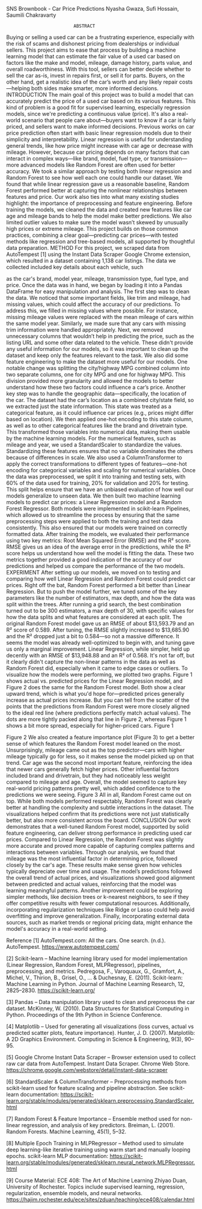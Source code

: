 SNS Brownbook - Car Price Predictions
Nyasha Gwaza, Sufi Hossain, Saumili Chakravarty


                             ABSTRACT
Buying or selling a used car can be a frustrating experience, especially with the risk of scams and dishonest pricing from dealerships or individual sellers. This project aims to ease that process by building a machine learning model that can estimate the fair value of a used car based on factors like the make and model, mileage, damage history, parts value, and overall roadworthiness. With this tool, sellers can better decide whether to sell the car as-is, invest in repairs first, or sell it for parts. Buyers, on the other hand, get a realistic idea of the car’s worth and any likely repair costs—helping both sides make smarter, more informed decisions.
                          INTRODUCTION 
The main goal of this project was to build a model that can accurately predict the price of a used car based on its various features. This kind of problem is a good fit for supervised learning, especially regression models, since we're predicting a continuous value (price). It's also a real-world scenario that people care about—buyers want to know if a car is fairly priced, and sellers want to make informed decisions.
Previous works on car price prediction often start with basic linear regression models due to their simplicity and interpretability. Linear regression is useful for understanding general trends, like how price might increase with car age or decrease with mileage. However, because car pricing depends on many factors that can interact in complex ways—like brand, model, fuel type, or transmission—more advanced models like Random Forest are often used for better accuracy.
We took a similar approach by testing both linear regression and Random Forest to see how well each one could handle our dataset. We found that while linear regression gave us a reasonable baseline, Random Forest performed better at capturing the nonlinear relationships between features and price. Our work also ties into what many existing studies highlight: the importance of preprocessing and feature engineering. Before training the models, we cleaned the data and created new features like car age and mileage bands to help the model make better predictions. We also limited outlier values to make sure the model wasn’t skewed by unusually high prices or extreme mileage.
This project builds on those common practices, combining a clear goal—predicting car prices—with tested methods like regression and tree-based models, all supported by thoughtful data preparation.
                               METHOD
For this project, we scraped data from AutoTempest [1] using the Instant Data Scraper Google Chrome extension, which resulted in a dataset containing 1,138 car listings. The data we collected included key details about each vehicle, such 

as the car's brand, model year, mileage, transmission type, fuel type, and price. Once the data was in hand, we began by loading it into a Pandas DataFrame for easy manipulation and analysis.
The first step was to clean the data. We noticed that some important fields, like trim and mileage, had missing values, which could affect the accuracy of our predictions. To address this, we filled in missing values where possible. For instance, missing mileage values were replaced with the mean mileage of cars within the same model year. Similarly, we made sure that any cars with missing trim information were handled appropriately. Next, we removed unnecessary columns that wouldn’t help in predicting the price, such as the listing URL and some other data related to the vehicle. These didn't provide any useful information for our models, so it was important to clean up the dataset and keep only the features relevant to the task.
We also did some feature engineering to make the dataset more useful for our models. One notable change was splitting the city/highway MPG combined column into two separate columns, one for city MPG and one for highway MPG. This division provided more granularity and allowed the models to better understand how these two factors could influence a car’s price.
Another key step was to handle the geographic data—specifically, the location of the car. The dataset had the car’s location as a combined city/state field, so we extracted just the state information. This state was treated as a categorical feature, as it could influence car prices (e.g., prices might differ based on location). We then applied one-hot encoding to this state column, as well as to other categorical features like the brand and drivetrain type. This transformed those variables into numerical data, making them usable by the machine learning models.
For the numerical features, such as mileage and year, we used a StandardScaler to standardize the values. Standardizing these features ensures that no variable dominates the others because of differences in scale. We also used a ColumnTransformer to apply the correct transformations to different types of features—one-hot encoding for categorical variables and scaling for numerical variables.
Once the data was preprocessed, we split it into training and testing sets, with 60% of the data used for training, 20% for validation and 20% for testing. This split helps ensure that we have an unbiased evaluation of how well our models generalize to unseen data. We then built two machine learning models to predict car prices: a Linear Regression model and a Random Forest Regressor. Both models were implemented in scikit-learn Pipelines, which allowed us to streamline the process by ensuring that the same preprocessing steps were applied to both the training and test data consistently. This also ensured that our models were trained on correctly formatted data.
After training the models, we evaluated their performance using two key metrics: Root Mean Squared Error (RMSE) and the R² score. RMSE gives us an idea of the average error in the predictions, while the R² score helps us understand how well the model is fitting the data. These two metrics together provided a good indication of the accuracy of our predictions and helped us compare the performance of the two models.
                          EXPERIMENT
After setting up our models, we moved on to testing and comparing how well Linear Regression and Random Forest could predict car prices. Right off the bat, Random Forest performed a bit better than Linear Regression. But to push the model further, we tuned some of the key parameters like the number of estimators, max depth, and how the data was split within the trees. After running a grid search, the best combination turned out to be 300 estimators, a max depth of 30, with specific values for how the data splits and what features are considered at each split.
The original Random Forest model gave us an RMSE of about $13,593.79 and an R² score of 0.589. After tuning, the RMSE slightly increased to $13,685.90 and the R² dropped just a bit to 0.584—so not a massive difference. It seems the model was already well-optimized to begin with, and tuning gave us only a marginal improvement.
Linear Regression, while simpler, held up decently with an RMSE of $13,948.88 and an R² of 0.568. It's not far off, but it clearly didn't capture the non-linear patterns in the data as well as Random Forest did, especially when it came to edge cases or outliers.
To visualize how the models were performing, we plotted two graphs. Figure 1 shows actual vs. predicted prices for the Linear Regression model, and Figure 2 does the same for the Random Forest model. Both show a clear upward trend, which is what you'd hope for—predicted prices generally increase as actual prices increase. But you can tell from the scatter of the points that the predictions from Random Forest were more closely aligned to the ideal red line (where predictions perfectly match actual values). The dots are more tightly packed along that line in Figure 2, whereas Figure 1 shows a bit more spread, especially for higher-priced cars.
Figure 1

Figure 2
We also created a feature importance plot (Figure 3) to get a better sense of which features the Random Forest model leaned on the most. Unsurprisingly, mileage came out as the top predictor—cars with higher mileage typically go for less, so it makes sense the model picked up on that trend. Car age was the second most important feature, reinforcing the idea that newer cars generally fetch higher prices. Other influential factors included brand and drivetrain, but they had noticeably less weight compared to mileage and age. Overall, the model seemed to capture key real-world pricing patterns pretty well, which added confidence to the predictions we were seeing.
Figure 3
All in all, Random Forest came out on top. While both models performed respectably, Random Forest was clearly better at handling the complexity and subtle interactions in the dataset. The visualizations helped confirm that its predictions were not just statistically better, but also more consistent across the board.
                        CONCLUSION
Our work demonstrates that a well-tuned Random Forest model, supported by solid feature engineering, can deliver strong performance in predicting used car prices. Compared to Linear Regression, the Random Forest was slightly more accurate and proved more capable of capturing complex patterns and interactions between variables.
Through our analysis, we found that mileage was the most influential factor in determining price, followed closely by the car's age. These results make sense given how vehicles typically depreciate over time and usage. The model’s predictions followed the overall trend of actual prices, and visualizations showed good alignment between predicted and actual values, reinforcing that the model was learning meaningful patterns.
Another improvement could be exploring simpler methods, like decision trees or k-nearest neighbors, to see if they offer competitive results with fewer computational resources. Additionally, incorporating regularization techniques like Ridge or Lasso could help avoid overfitting and improve generalization. Finally, incorporating external data sources, such as market trends or regional pricing data, might enhance the model's accuracy in a real-world setting.



Reference
[1] AutoTempest.com: All the cars. One search. (n.d.). AutoTempest. https://www.autotempest.com/

[2] Scikit-learn – Machine learning library used for model implementation (Linear Regression, Random Forest, MLPRegressor), pipelines, preprocessing, and metrics.
Pedregosa, F., Varoquaux, G., Gramfort, A., Michel, V., Thirion, B., Grisel, O., ... & Duchesnay, E. (2011). Scikit-learn: Machine Learning in Python. Journal of Machine Learning Research, 12, 2825–2830.
https://scikit-learn.org/ 

[3] Pandas – Data manipulation library used to clean and preprocess the car dataset.
McKinney, W. (2010). Data Structures for Statistical Computing in Python. Proceedings of the 9th Python in Science Conference.

[4] Matplotlib – Used for generating all visualizations (loss curves, actual vs predicted scatter plots, feature importance).
Hunter, J. D. (2007). Matplotlib: A 2D Graphics Environment. Computing in Science & Engineering, 9(3), 90–95.

[5] Google Chrome Instant Data Scraper – Browser extension used to collect raw car data from AutoTempest.
Instant Data Scraper. Chrome Web Store. https://chrome.google.com/webstore/detail/instant-data-scraper 

[6] StandardScaler & ColumnTransformer – Preprocessing methods from scikit-learn used for feature scaling and pipeline abstraction.
See scikit-learn documentation: https://scikit-learn.org/stable/modules/generated/sklearn.preprocessing.StandardScaler.html 

[7] Random Forest & Feature Importance – Ensemble method used for non-linear regression, and analysis of key predictors.
Breiman, L. (2001). Random Forests. Machine Learning, 45(1), 5–32.

[8] Multiple Epoch Training in MLPRegressor – Method used to simulate deep learning-like iterative training using warm start and manually looping epochs.
scikit-learn MLP documentation: https://scikit-learn.org/stable/modules/generated/sklearn.neural_network.MLPRegressor.html 

[9] Course Material: ECE 408: The Art of Machine Learning
Zhiyao Duan, University of Rochester. Topics include supervised learning, regression, regularization, ensemble models, and neural networks.
https://hajim.rochester.edu/ece/sites/zduan/teaching/ece408/calendar.html 
